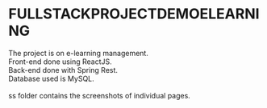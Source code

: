 # FULLSTACKPROJECTDEMOELEARNING
The project is on e-learning management. <br/>
Front-end done using ReactJS. <br/>
Back-end done with Spring Rest. <br/>
Database used is MySQL. <br/>
<br/>
ss folder contains the screenshots of individual pages. <br/>
